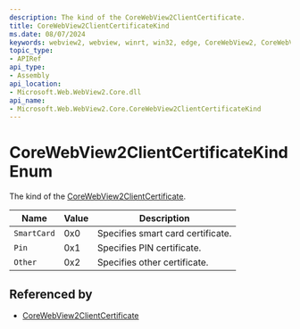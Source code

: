 ```yaml
---
description: The kind of the CoreWebView2ClientCertificate.
title: CoreWebView2ClientCertificateKind
ms.date: 08/07/2024
keywords: webview2, webview, winrt, win32, edge, CoreWebView2, CoreWebView2Controller, browser control, edge html, CoreWebView2ClientCertificateKind
topic_type:
- APIRef
api_type:
- Assembly
api_location:
- Microsoft.Web.WebView2.Core.dll
api_name:
- Microsoft.Web.WebView2.Core.CoreWebView2ClientCertificateKind
---
```


# CoreWebView2ClientCertificateKind Enum

The kind of the [CoreWebView2ClientCertificate](corewebview2clientcertificate.md).

| Name |  Value | Description |
|--|--|--|
|`SmartCard` | 0x0  |  Specifies smart card certificate.|
|`Pin` | 0x1  |  Specifies PIN certificate.|
|`Other` | 0x2  |  Specifies other certificate.|


## Referenced by

- [CoreWebView2ClientCertificate](corewebview2clientcertificate.md)

